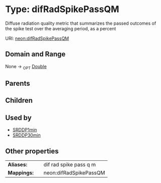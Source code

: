 
# Type: difRadSpikePassQM


Diffuse radiation quality metric that summarizes the passed outcomes of the spike test over the averaging period, as a percent

URI: [neon:difRadSpikePassQM](https://data.neonscience.org/difRadSpikePassQM)


## Domain and Range

None ->  <sub>OPT</sub> [Double](types/Double.md)

## Parents


## Children


## Used by

 * [SRDDP1min](SRDDP1min.md)
 * [SRDDP30min](SRDDP30min.md)

## Other properties

|  |  |  |
| --- | --- | --- |
| **Aliases:** | | dif rad spike pass q m |
| **Mappings:** | | neon:difRadSpikePassQM |

